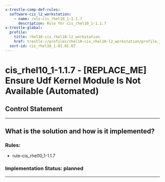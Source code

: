 ```yaml
---
x-trestle-comp-def-rules:
  software-cis_l2_workstation:
    - name: rule-cis_rhel10_1-1.1.7
      description: Rule for cis_rhel10_1-1.1.7
x-trestle-global:
  profile:
    title: rhel10-cis_rhel10-l2_workstation
    href: trestle://profiles/rhel10-cis_rhel10-l2_workstation/profile.json
  sort-id: cis_rhel10_1-01.01.07
---
```


# cis_rhel10_1-1.1.7 - \[REPLACE_ME\] Ensure Udf Kernel Module Is Not Available (Automated)

## Control Statement

______________________________________________________________________

## What is the solution and how is it implemented?

<!-- For implementation status enter one of: implemented, partial, planned, alternative, not-applicable -->

<!-- Note that the list of rules under ### Rules: is read-only and changes will not be captured after assembly to JSON -->

<!-- Add control implementation description here for control: cis_rhel10_1-1.1.7 -->

### Rules:

  - rule-cis_rhel10_1-1.1.7

### Implementation Status: planned

______________________________________________________________________
